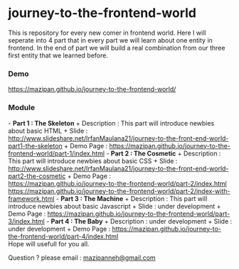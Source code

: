 # journey-to-the-frontend-world
This is repository for every new comer in frontend world.
Here I will seperate into 4 part that in every part we will learn about one entity in frontend.
In the end of part we will build a real combination from our three first entity that we learned before.

<h3>Demo</h3>
<a href="https://mazipan.github.io/journey-to-the-frontend-world/">https://mazipan.github.io/journey-to-the-frontend-world/</a>

<h3>Module</h3>
- <b>Part 1 : The Skeleton</b>
  + Description : This part will introduce newbies about basic HTML
  + Slide : <a href="http://www.slideshare.net/IrfanMaulana21/journey-to-the-front-end-world-part1-the-skeleton">http://www.slideshare.net/IrfanMaulana21/journey-to-the-front-end-world-part1-the-skeleton</a>
  + Demo Page : <a href="https://mazipan.github.io/journey-to-the-frontend-world/part-1/index.html">https://mazipan.github.io/journey-to-the-frontend-world/part-1/index.html</a>
- <b>Part 2 : The Cosmetic</b>
  + Description : This part will introduce newbies about basic CSS
  + Slide : <a href="http://www.slideshare.net/IrfanMaulana21/journey-to-the-front-end-world-part2-the-cosmetic">http://www.slideshare.net/IrfanMaulana21/journey-to-the-front-end-world-part2-the-cosmetic</a>
  + Demo Page : 
  <br/>
  <a href="https://mazipan.github.io/journey-to-the-frontend-world/part-2/index.html">https://mazipan.github.io/journey-to-the-frontend-world/part-2/index.html</a>
  <br/>
  <a href="https://mazipan.github.io/journey-to-the-frontend-world/part-2/index.html">https://mazipan.github.io/journey-to-the-frontend-world/part-2/index-with-framework.html</a>
- <b>Part 3 : The Machine</b>
  + Description : This part will introduce newbies about basic Javascript
  + Slide : under development
  + Demo Page : <a href="https://mazipan.github.io/journey-to-the-frontend-world/part-3/index.html">https://mazipan.github.io/journey-to-the-frontend-world/part-3/index.html</a>
- <b>Part 4 : The Baby</b>
  + Description : under development
  + Slide : under development
  + Demo Page : <a href="https://mazipan.github.io/journey-to-the-frontend-world/part-4/index.html">https://mazipan.github.io/journey-to-the-frontend-world/part-4/index.html</a>


</br>
Hope will usefull for you all.</br>

Question ? please email : mazipanneh@gmail.com
